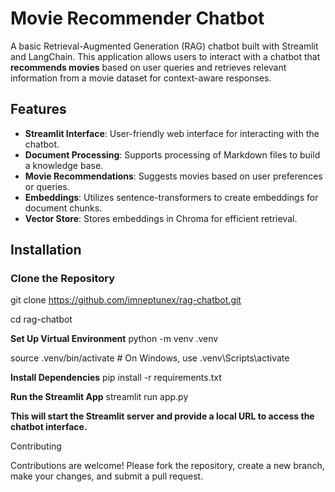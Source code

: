 # Movie Recommender Chatbot

A basic Retrieval-Augmented Generation (RAG) chatbot built with Streamlit and LangChain. This application allows users to interact with a chatbot that **recommends movies** based on user queries and retrieves relevant information from a movie dataset for context-aware responses.


## Features

- **Streamlit Interface**: User-friendly web interface for interacting with the chatbot.
- **Document Processing**: Supports processing of Markdown files to build a knowledge base.
- **Movie Recommendations**: Suggests movies based on user preferences or queries.
- **Embeddings**: Utilizes sentence-transformers to create embeddings for document chunks.
- **Vector Store**: Stores embeddings in Chroma for efficient retrieval.

## Installation

### Clone the Repository

git clone https://github.com/imneptunex/rag-chatbot.git


cd rag-chatbot

**Set Up Virtual Environment**
python -m venv .venv


source .venv/bin/activate  # On Windows, use .venv\Scripts\activate

**Install Dependencies**
pip install -r requirements.txt

**Run the Streamlit App**
streamlit run app.py


**This will start the Streamlit server and provide a local URL to access the chatbot interface.**


Contributing

Contributions are welcome! Please fork the repository, create a new branch, make your changes, and submit a pull request.

